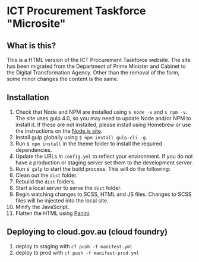 # ICT Procurement Taskforce "Microsite"
## What is this?
This is a HTML version of the ICT Procurement Taskforce website. The site has been migrated from the Department of Prime Minister and Cabinet to the Digital Transformation Agency. Other than the removal of the form, some minor changes the content is the same.

## Installation

1. Check that Node and NPM are installed using `$ node -v` and `$ npm -v`. The site uses gulp 4.0, so you may need to update Node and/or NPM to install it. If these are not installed, please install using Homebrew or use the instructions on the [Node.js site](https://nodejs.org/en/).
2. Install gulp globally using `$ npm install gulp-cli -g`.
3. Run `$ npm install` in the theme folder to install the required dependencies.
4. Update the URLs in `config.yml` to reflect your environment. If you do not have a production or staging server set them to the development server.
5. Run `$ gulp` to start the build process. This will do the following:
  1. Clean out the `dist` folder.
  2. Rebuild the `dist` folders.
  3. Start a local server to serve the `dist` folder.
  4. Begin watching changes to SCSS, HTML and JS files. Changes to SCSS files will be injected into the local site.
  5. Minify the JavaScript.
  6. Flatten the HTML using [Panini](https://github.com/zurb/panini).

## Deploying to cloud.gov.au (cloud foundry)

1. deploy to staging with `cf push -f manifest.yml`
2. deploy to prod with `cf push -f manifest-prod.yml`
